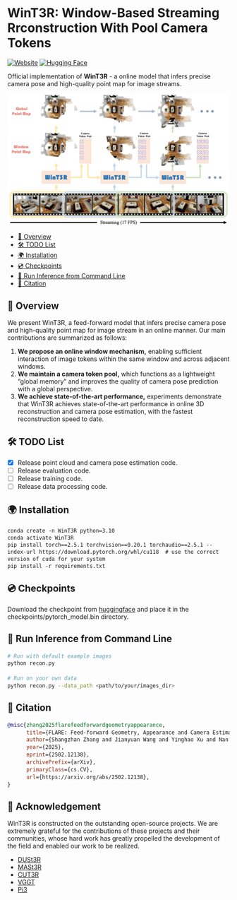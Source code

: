 # WinT3R: Window-Based Streaming Rrconstruction With Pool Camera Tokens
[![Website](https://img.shields.io/website-up-down-green-red/http/shields.io.svg)](https://github.com/LiZizun/WinT3R)
[![Hugging Face](https://img.shields.io/badge/%F0%9F%A4%97-Hugging%20Face-yellow)](https://huggingface.co/lizizun/WinT3R)

Official implementation of **WinT3R** - a online model that infers precise camera pose and high-quality point map for image streams.

![Teaser Video](./assets/teaser.jpg)


<!-- TOC start (generated with https://github.com/derlin/bitdowntoc) -->

- [📖 Overview](#-overview)
- [🛠️ TODO List](#-todo-list)
- [🌍 Installation](#-installation)
- [💿 Checkpoints](#-checkpoints)
- [🎯 Run Inference from Command Line](#-run-inference-from-command-line)
- [📜 Citation ](#-citation)

<!-- TOC end -->

## 📖 Overview
We present WinT3R, a feed-forward model that infers precise camera pose and high-quality point map for image stream in an online manner. Our main contributions are summarized as follows:

1. **We propose an online window mechanism,** enabling sufficient interaction of image tokens
within the same window and across adjacent windows.
2. **We maintain a camera token pool,** which functions as a lightweight ”global memory” and
improves the quality of camera pose prediction with a global perspective.
3. **We achieve state-of-the-art performance,** experiments demonstrate that WinT3R achieves state-of-the-art performance in online 3D reconstruction and camera pose estimation, with the fastest reconstruction speed to date.

## 🛠️ TODO List
- [x] Release point cloud and camera pose estimation code.
- [ ] Release evaluation code.
- [ ] Release training code.
- [ ] Release data processing code.

## 🌍 Installation

```
conda create -n WinT3R python=3.10
conda activate WinT3R
pip install torch==2.5.1 torchvision==0.20.1 torchaudio==2.5.1 --index-url https://download.pytorch.org/whl/cu118  # use the correct version of cuda for your system
pip install -r requirements.txt
```


## 💿 Checkpoints
Download the checkpoint from [huggingface](https://huggingface.co/lizizun/WinT3R/resolve/main/pytorch_model.bin) and place it in the checkpoints/pytorch_model.bin directory.

## 🎯 Run Inference from Command Line


```bash
# Run with default example images
python recon.py

# Run on your own data
python recon.py --data_path <path/to/your/images_dir>
```


## 📜 Citation 
```bibtex
@misc{zhang2025flarefeedforwardgeometryappearance,
      title={FLARE: Feed-forward Geometry, Appearance and Camera Estimation from Uncalibrated Sparse Views}, 
      author={Shangzhan Zhang and Jianyuan Wang and Yinghao Xu and Nan Xue and Christian Rupprecht and Xiaowei Zhou and Yujun Shen and Gordon Wetzstein},
      year={2025},
      eprint={2502.12138},
      archivePrefix={arXiv},
      primaryClass={cs.CV},
      url={https://arxiv.org/abs/2502.12138}, 
}
```
## 🙏 Acknowledgement
WinT3R is constructed on the outstanding open-source projects. We are extremely grateful for the contributions of these projects and their communities, whose hard work has greatly propelled the development of the field and enabled our work to be realized.

- [DUSt3R](https://dust3r.europe.naverlabs.com/)
- [MASt3R](https://github.com/naver/mast3r)
- [CUT3R](https://github.com/CUT3R/CUT3R)
- [VGGT](https://github.com/facebookresearch/vggt)
- [Pi3](https://yyfz.github.io/pi3/)